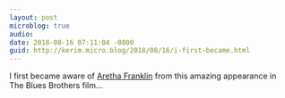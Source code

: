 ```yaml
---
layout: post
microblog: true
audio: 
date: 2018-08-16 07:11:04 -0800
guid: http://kerim.micro.blog/2018/08/16/i-first-became.html
---
```

I first became aware of [Aretha Franklin](https://www.youtube.com/watch?v=WY66elCQkYk) from this amazing appearance in The Blues Brothers film...
